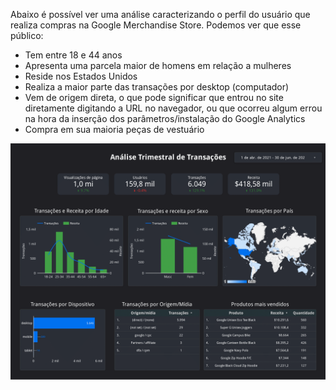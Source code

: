 Abaixo é possível ver uma análise caracterizando o perfil do usuário que realiza compras na Google Merchandise Store. Podemos ver que esse público:
- Tem entre 18 e 44 anos
- Apresenta uma parcela maior de homens em relação a mulheres
- Reside nos Estados Unidos
- Realiza a maior parte das transações por desktop (computador)
- Vem de origem direta, o que pode significar que entrou no site diretamente digitando a URL no navegador, ou que ocorreu algum errou na hora da inserção dos parâmetros/instalação do Google Analytics 
- Compra em sua maioria peças de vestuário


![](Report/Análise_Trimestral_de_Transações-1.png)
